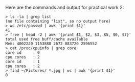 Here are the commands and output for practical work 2:

```shell
> ls -la | grep list
(no file containing "list", so no output here)
> wc /etc/passwd | awk '{print $1}' 
41
> free | head -2 | awk '{print $1, $2, $3, $5, $6, $7}'
total used free buff/cache available 
Mem: 4002220 1153888 2672 883720 2596552
> cat /proc/cpuinfo | grep core
core id		: 0
cpu cores	: 2
core id		: 1
cpu cores	: 2
> find ~/Pictures/ *.jpg | wc | awk '{print $1}'
0
```

